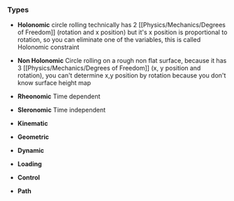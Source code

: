 ### Types
- **Holonomic** circle rolling technically has 2 [[Physics/Mechanics/Degrees of Freedom]] (rotation and x position) but it's x position is proportional to rotation, so you can eliminate one of the variables, this is called Holonomic constraint
- **Non Holonomic** Circle rolling on a rough non flat surface, because it has 3 [[Physics/Mechanics/Degrees of Freedom]] (x, y position and rotation), you can't determine x,y position by rotation because you don't know surface height map
- **Rheonomic** Time dependent
- **Sleronomic** Time independent

- **Kinematic**
- **Geometric**
- **Dynamic**
- **Loading**
- **Control**
- **Path**
